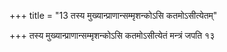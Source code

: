 +++
title = "13 तस्य मुख्यान्प्राणान्सम्मृशन्कोऽसि कतमोऽसीत्येतम्"

+++
तस्य मुख्यान्प्राणान्सम्मृशन्कोऽसि कतमोऽसीत्येतं मन्त्रं जपति १३